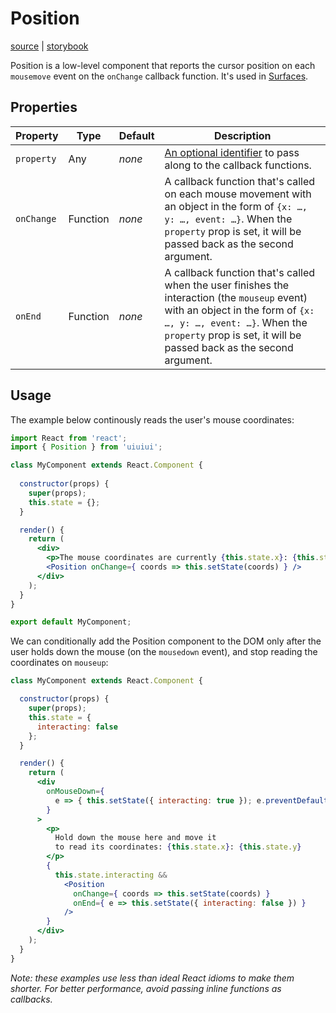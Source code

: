 # Position

[source][source] | [storybook][storybook]

Position is a low-level component that reports the cursor position on each `mousemove` event on the `onChange` callback function. It's used in [Surfaces](../Surface.md).

## Properties

Property | Type | Default | Description
-------- | ---- | ------- | -----------
`property` | Any | _none_ | [An optional identifier][property] to pass along to the callback functions.
`onChange` | Function | _none_ | A callback function that's called on each mouse movement with an object in the form of `{x: …, y: …, event: …}`. When the `property` prop is set, it will be passed back as the second argument.
`onEnd` | Function | _none_ | A callback function that's called when the user finishes the interaction (the `mouseup` event) with an object in the form of `{x: …, y: …, event: …}`. When the `property` prop is set, it will be passed back as the second argument.

## Usage

The example below continously reads the user's mouse coordinates:

```jsx
import React from 'react';
import { Position } from 'uiuiui';

class MyComponent extends React.Component {
      
  constructor(props) {
    super(props);
    this.state = {};
  }

  render() {
    return (
      <div>
        <p>The mouse coordinates are currently {this.state.x}: {this.state.y}</p>
        <Position onChange={ coords => this.setState(coords) } />
      </div>
    );
  }
}

export default MyComponent;
```

We can conditionally add the Position component to the DOM only after the user holds down the mouse (on the `mousedown` event), and stop reading the coordinates on `mouseup`:

```jsx
class MyComponent extends React.Component {

  constructor(props) {
    super(props);
    this.state = {
      interacting: false
    };
  }

  render() {
    return (
      <div 
        onMouseDown={ 
          e => { this.setState({ interacting: true }); e.preventDefault(); } 
        }
      >
        <p>
          Hold down the mouse here and move it 
          to read its coordinates: {this.state.x}: {this.state.y}
        </p>
        { 
          this.state.interacting && 
            <Position 
              onChange={ coords => this.setState(coords) } 
              onEnd={ e => this.setState({ interacting: false }) }
            /> 
        }
      </div>
    );
  }
}
```

_Note: these examples use less than ideal React idioms to make them shorter. For better performance, avoid passing inline functions as callbacks._

[source]: ../../components/Position/Position.js
[storybook]: https://danburzo.github.io/uiuiui/storybook-static/?selectedKind=Position
[property]: https://github.com/danburzo/react-recipes/blob/master/recipes/property-pattern.md
